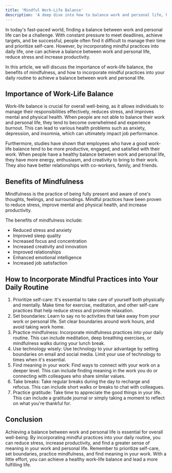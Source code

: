 ```yaml
---
title: 'Mindful Work-Life Balance'
description: 'A deep dive into how to balance work and personal life, how to reduce stress, and how to prioritize self-care.'
---
```




In today's fast-paced world, finding a balance between work and personal life can be a challenge. With constant pressure to meet deadlines, achieve targets, and be successful, people often find it difficult to manage their time and prioritize self-care. However, by incorporating mindful practices into daily life, one can achieve a balance between work and personal life, reduce stress and increase productivity.

In this article, we will discuss the importance of work-life balance, the benefits of mindfulness, and how to incorporate mindful practices into your daily routine to achieve a balance between work and personal life.

## Importance of Work-Life Balance

Work-life balance is crucial for overall well-being, as it allows individuals to manage their responsibilities effectively, reduces stress, and improves mental and physical health. When people are not able to balance their work and personal life, they tend to become overwhelmed and experience burnout. This can lead to various health problems such as anxiety, depression, and insomnia, which can ultimately impact job performance.

Furthermore, studies have shown that employees who have a good work-life balance tend to be more productive, engaged, and satisfied with their work. When people have a healthy balance between work and personal life, they have more energy, enthusiasm, and creativity to bring to their work. They also have better relationships with co-workers, family, and friends.

## Benefits of Mindfulness

Mindfulness is the practice of being fully present and aware of one's thoughts, feelings, and surroundings. Mindful practices have been proven to reduce stress, improve mental and physical health, and increase productivity.

The benefits of mindfulness include:

-   Reduced stress and anxiety
-   Improved sleep quality
-   Increased focus and concentration
-   Increased creativity and innovation
-   Improved relationships
-   Enhanced emotional intelligence
-   Increased job satisfaction

## How to Incorporate Mindful Practices into Your Daily Routine

1.  Prioritize self-care: It's essential to take care of yourself both physically and mentally. Make time for exercise, meditation, and other self-care practices that help reduce stress and promote relaxation.
2.  Set boundaries: Learn to say no to activities that take away from your work or personal life. Set clear boundaries around work hours, and avoid taking work home.
3.  Practice mindfulness: Incorporate mindfulness practices into your daily routine. This can include meditation, deep breathing exercises, or mindfulness walks during your lunch break.
4.  Use technology wisely: Use technology to your advantage by setting boundaries on email and social media. Limit your use of technology to times when it's essential.
5.  Find meaning in your work: Find ways to connect with your work on a deeper level. This can include finding meaning in the work you do or connecting with colleagues who share similar values.
6.  Take breaks: Take regular breaks during the day to recharge and refocus. This can include short walks or breaks to chat with colleagues.
7.  Practice gratitude: Take time to appreciate the good things in your life. This can include a gratitude journal or simply taking a moment to reflect on what you're thankful for.

## Conclusion

Achieving a balance between work and personal life is essential for overall well-being. By incorporating mindful practices into your daily routine, you can reduce stress, increase productivity, and find a greater sense of meaning in your work and personal life. Remember to prioritize self-care, set boundaries, practice mindfulness, and find meaning in your work. With a little effort, you can achieve a healthy work-life balance and lead a more fulfilling life.
